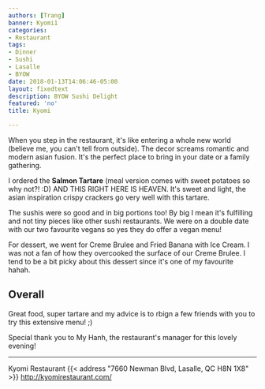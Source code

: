 ```yaml
---
authors: [Trang]
banner: Kyomi1
categories:
- Restaurant
tags:
- Dinner
- Sushi
- Lasalle
- BYOW
date: 2018-01-13T14:06:46-05:00
layout: fixedtext
description: BYOW Sushi Delight
featured: 'no'
title: Kyomi

---
```


When you step in the restaurant, it's like entering a whole new world (believe me, you can't tell from outside). The decor screams romantic and modern asian fusion. It's the perfect place to bring in your date or a family gathering. 

I ordered the **Salmon Tartare** (meal version comes with sweet potatoes so why not?! :D) AND THIS RIGHT HERE IS HEAVEN. It's sweet and light, the asian inspiration crispy crackers go very well with this tartare.  

The sushis were so good and in big portions too! By big I mean it's fulfilling and not tiny pieces like other sushi restaurants. We were on a double date with our two favourite vegans so yes they do offer a vegan menu! 

For dessert, we went for Creme Brulee and Fried Banana with Ice Cream. 
I was not a fan of how they overcooked the surface of our Creme Brulee. I tend to be a bit picky about this dessert since it's one of my favourite hahah. 

## Overall

Great food, super tartare and my advice is to rbign a few friends with you to try this extensive menu! ;) 

Special thank you to My Hanh, the restaurant's manager for this lovely evening! 

---

Kyomi Restaurant
{{< address "7660 Newman Blvd, Lasalle, QC H8N 1X8" >}}
http://kyomirestaurant.com/
